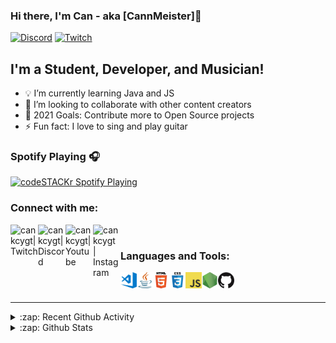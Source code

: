 ### Hi there, I'm Can - aka [CannMeister]👋

[![Discord](https://img.shields.io/discord/746155721392914442?color=%237289da&label=MY%20DISCORD&logo=Discord&style=for-the-badge)](https://discord.gg/Wv4GYaQ)
[![Twitch](https://img.shields.io/badge/twitch-%239146FF.svg?&style=for-the-badge&logo=twitch&logoColor=white)](https://www.twitch.tv/cannmeister)



## I'm a Student, Developer, and Musician!

- 💡 I’m currently learning Java and JS
- 🤝 I’m looking to collaborate with other content creators
- 🥅 2021 Goals: Contribute more to Open Source projects
- ⚡ Fun fact: I love to sing and play guitar

### Spotify Playing 🎧
[<img src="https://novatorem.cankcygt.vercel.app/api/spotify-playing" alt="codeSTACKr Spotify Playing" width="350" />](https://open.spotify.com/user/shadowpro98?si=Cy5L7C8jTJaEcK6G2-4Mhg)

### Connect with me:

[<img align="left" alt="cankcygt| Twitch" width="44px" src="https://i.ibb.co/KLcWbfm/icons8-twitch-48.png" />](https://www.twitch.tv/cannmeister)
[<img align="left" alt="cankcygt| Discord" width="44px" src="https://i.ibb.co/YtNhB1V/icons8-discord-new-logo-48.png" />](https://discord.gg/SnphaaU)
[<img align="left" alt="cankcygt| Youtube" width="44px" src="https://i.ibb.co/nkYg5PZ/icons8-play-button-48.png" />](https://www.youtube.com/channel/UCUrLFcjG9F2m_oZxWiaJJDg)
[<img align="left" alt="cankcygt | Instagram" width="44px" src="https://i.ibb.co/tz8skHM/icons8-instagram-48.png" />](https://www.instagram.com/c.kocyigit/)

<br />

### Languages and Tools:

<img align="left" alt="Visual Studio Code" width="26px" src="https://raw.githubusercontent.com/github/explore/80688e429a7d4ef2fca1e82350fe8e3517d3494d/topics/visual-studio-code/visual-studio-code.png" />
<img align="left" alt="Java" width="26px" src="https://raw.githubusercontent.com/github/explore/78df643247d429f6cc873026c0622819ad797942/topics/java/java.png" />
<img align="left" alt="HTML5" width="26px" src="https://raw.githubusercontent.com/github/explore/80688e429a7d4ef2fca1e82350fe8e3517d3494d/topics/html/html.png" />
<img align="left" alt="CSS3" width="26px" src="https://raw.githubusercontent.com/github/explore/80688e429a7d4ef2fca1e82350fe8e3517d3494d/topics/css/css.png" />
<img align="left" alt="JavaScript" width="26px" src="https://raw.githubusercontent.com/github/explore/80688e429a7d4ef2fca1e82350fe8e3517d3494d/topics/javascript/javascript.png" />
<img align="left" alt="Node.js" width="26px" src="https://raw.githubusercontent.com/github/explore/80688e429a7d4ef2fca1e82350fe8e3517d3494d/topics/nodejs/nodejs.png" />
<img align="left" alt="GitHub" width="26px" src="https://raw.githubusercontent.com/github/explore/78df643247d429f6cc873026c0622819ad797942/topics/github/github.png" />

<br />
<br />

---

<details>
  <summary>:zap: Recent Github Activity</summary>
  
<!--START_SECTION:activity-->
1. undefined
2. undefined
3. undefined
4. undefined
5. undefined
<!--END_SECTION:activity-->

</details>

<details>
  <summary>:zap: Github Stats</summary>

  <img align="left" alt="cankcygt's Github Stats" src="https://github-readme-stats.cankcygt.vercel.app/api?username=cankcygt&show_icons=true&hide_border=true" />

</details>


